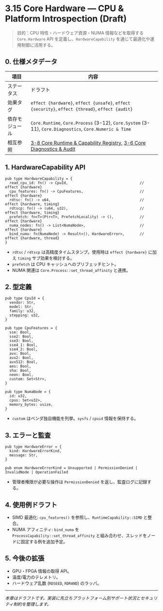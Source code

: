 # 3.15 Core Hardware — CPU & Platform Introspection (Draft)

> 目的：CPU 特性・ハードウェア資源・NUMA 情報などを取得する `Core.Hardware` API を定義し、`HardwareCapability` を通じて最適化や運用制御に活用する。

## 0. 仕様メタデータ

| 項目 | 内容 |
| --- | --- |
| ステータス | ドラフト |
| 効果タグ | `effect {hardware}`, `effect {unsafe}`, `effect {security}`, `effect {thread}`, `effect {audit}` |
| 依存モジュール | `Core.Runtime`, `Core.Process` (3-12), `Core.System` (3-11), `Core.Diagnostics`, `Core.Numeric & Time` |
| 相互参照 | [3-8 Core Runtime & Capability Registry](3-8-core-runtime-capability.md), [3-6 Core Diagnostics & Audit](3-6-core-diagnostics-audit.md) |

## 1. HardwareCapability API

```reml
pub type HardwareCapability = {
  read_cpu_id: fn() -> CpuId,                                 // effect {hardware}
  cpu_features: fn() -> CpuFeatures,                          // effect {hardware}
  rdtsc: fn() -> u64,                                         // effect {hardware, timing}
  rdtscp: fn() -> (u64, u32),                                 // effect {hardware, timing}
  prefetch: fn<T>(Ptr<T>, PrefetchLocality) -> (),            // effect {hardware}
  numa_nodes: fn() -> List<NumaNode>,                         // effect {hardware}
  bind_numa: fn(NumaNode) -> Result<(), HardwareError>,       // effect {hardware, thread}
}
```

- `rdtsc` / `rdtscp` は高精度タイムスタンプ。使用時は `effect {hardware}` に加え `timing` サブ効果を検討する。
- `prefetch` は CPU キャッシュへのプリフェッチヒント。
- NUMA 関連は `Core.Process::set_thread_affinity` と連携。

## 2. 型定義

```reml
pub type CpuId = {
  vendor: Str,
  model: Str,
  family: u32,
  stepping: u32,
}

pub type CpuFeatures = {
  sse: Bool,
  sse2: Bool,
  sse3: Bool,
  sse4_1: Bool,
  sse4_2: Bool,
  avx: Bool,
  avx2: Bool,
  avx512: Bool,
  aes: Bool,
  sha: Bool,
  neon: Bool,
  custom: Set<Str>,
}

pub type NumaNode = {
  id: u32,
  cpus: Set<u32>,
  memory_bytes: usize,
}
```

- `custom` はベンダ独自機能を列挙。`sysfs` / `cpuid` 情報を保持する。

## 3. エラーと監査

```reml
pub type HardwareError = {
  kind: HardwareErrorKind,
  message: Str,
}

pub enum HardwareErrorKind = Unsupported | PermissionDenied | InvalidNode | OperationFailed
```

- 管理者権限が必要な操作は `PermissionDenied` を返し、監査ログに記録する。

## 4. 使用例ドラフト

- SIMD 最適化: `cpu_features()` を参照し、`RuntimeCapability::SIMD` と整合。
- NUMA アフィニティ: `bind_numa` を `ProcessCapability::set_thread_affinity` と組み合わせ、スレッドをノードに固定する例を追加予定。

## 5. 今後の拡張

- GPU・FPGA 情報の取得 API。
- 温度/電力のテレメトリ。
- ハードウェア乱数 (`RDSEED`, `RDRAND`) のラッパ。

---

*本章はドラフトです。実装に先立ちプラットフォーム別サポート状況とセキュリティ制約を整理します。*
